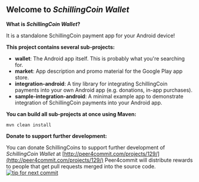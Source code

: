 ## Welcome to _SchillingCoin Wallet_

__What is _SchillingCoin Wallet_?__

It is a standalone SchillingCoin payment app for your Android device!


__This project contains several sub-projects:__

 * __wallet__:
     The Android app itself. This is probably what you're searching for.
 * __market__:
     App description and promo material for the Google Play app store.
 * __integration-android__:
     A tiny library for integrating SchillingCoin payments into your own Android app
     (e.g. donations, in-app purchases).
 * __sample-integration-android__:
     A minimal example app to demonstrate integration of SchillingCoin payments into
     your Android app.


__You can build all sub-projects at once using Maven:__

`mvn clean install`


__Donate to support further development:__

You can donate SchillingCoins to support further development of _SchillingCoin Wallet_ at [http://peer4commit.com/projects/129/](http://peer4commit.com/projects/129/)
Peer4commit will distribute rewards to people that get pull requests merged into the source code.
[![tip for next commit](http://peer4commit.com/projects/129.svg)](http://peer4commit.com/projects/129)
